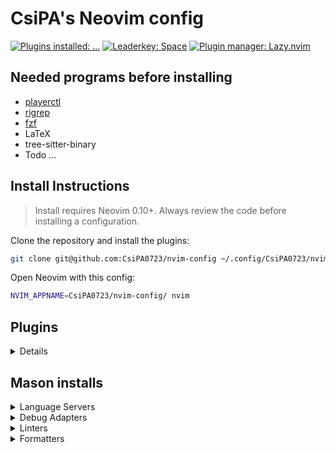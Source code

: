 # CsiPA's Neovim config
<!-- markdownlint-disable MD033 -->

<a href="https://dotfyle.com/CsiPA0723/nvim-config"><img alt="Plugins installed: ..." src="https://dotfyle.com/CsiPA0723/nvim-config/badges/plugins?style=for-the-badge" /></a> <!-- markdownlint-disable-line MD013 MD045 -->
<a href="https://dotfyle.com/CsiPA0723/nvim-config"><img alt="Leaderkey: Space" src="https://dotfyle.com/CsiPA0723/nvim-config/badges/leaderkey?style=for-the-badge" /></a> <!-- markdownlint-disable-line MD013 MD045 -->
<a href="https://dotfyle.com/CsiPA0723/nvim-config"><img alt="Plugin manager: Lazy.nvim" src="https://dotfyle.com/CsiPA0723/nvim-config/badges/plugin-manager?style=for-the-badge" /></a> <!-- markdownlint-disable-line MD013 MD045 -->

## Needed programs before installing

- [playerctl](https://github.com/altdesktop/playerctl)
- [rigrep](https://github.com/BurntSushi/ripgrep)
- [fzf](https://github.com/junegunn/fzf)
- LaTeX
- tree-sitter-binary
- Todo ...

## Install Instructions

 > Install requires Neovim 0.10+. Always review the code before installing a configuration.

Clone the repository and install the plugins:

```sh
git clone git@github.com:CsiPA0723/nvim-config ~/.config/CsiPA0723/nvim-config
```

Open Neovim with this config:

```sh
NVIM_APPNAME=CsiPA0723/nvim-config/ nvim
```

## Plugins

<details>

- [b0o/incline.nvim](https://github.com/b0o/incline.nvim)
- [b0o/schemastore.nvim](https://github.com/b0o/schemastore.nvim)
- [bngarren/checkmate.nvim](https://github.com/bngarren/checkmate.nvim)
- [catppuccin/nvim](https://github.com/catppuccin/nvim)
- [CsiPA0723/task-runner.nvim](https://github.com/CsiPA0723/task-runner.nvim)
- [cuducos/yaml.nvim](https://github.com/cuducos/yaml.nvim)
- [duqcyxwd/stringbreaker.nvim](https://github.com/duqcyxwd/stringbreaker.nvim)
- [echasnovski/mini.ai](https://github.com/echasnovski/mini.ai)
- [echasnovski/mini.align](https://github.com/echasnovski/mini.align)
- [echasnovski/mini.surround](https://github.com/echasnovski/mini.surround)
- [fladson/vim-kitty](https://github.com/fladson/vim-kitty)
- [folke/lazydev.nvim](https://github.com/folke/lazydev.nvim)
- [folke/persistence.nvim](https://github.com/folke/persistence.nvim)
- [folke/snacks.nvim](https://github.com/folke/snacks.nvim)
- [folke/todo-comments.nvim](https://github.com/folke/todo-comments.nvim)
- [folke/trouble.nvim](https://github.com/folke/trouble.nvim)
- [folke/which-key.nvim](https://github.com/folke/which-key.nvim)
- [IogaMaster/neocord](https://github.com/IogaMaster/neocord)
- [j-hui/fidget.nvim](https://github.com/j-hui/fidget.nvim)
- [jay-babu/mason-nvim-dap.nvim](https://github.com/jay-babu/mason-nvim-dap.nvim)
- [kevinhwang91/nvim-ufo](https://github.com/kevinhwang91/nvim-ufo)
- [kevinhwang91/promise-async](https://github.com/kevinhwang91/promise-async)
- [L3MON4D3/LuaSnip](https://github.com/L3MON4D3/LuaSnip)
- [lewis6991/gitsigns.nvim](https://github.com/lewis6991/gitsigns.nvim)
- [mason-org/mason-lspconfig.nvim](https://github.com/mason-org/mason-lspconfig.nvim)
- [mason-org/mason.nvim](https://github.com/mason-org/mason.nvim)
- [MeanderingProgrammer/render-markdown.nvim](https://github.com/MeanderingProgrammer/render-markdown.nvim)
- [mfussenegger/nvim-dap](https://github.com/mfussenegger/nvim-dap)
- [mfussenegger/nvim-lint](https://github.com/mfussenegger/nvim-lint)
- [mistricky/codesnap.nvim](https://github.com/mistricky/codesnap.nvim)
- [mistweaverco/kulala.nvim](https://github.com/mistweaverco/kulala.nvim)
- [mrjones2014/smart-splits.nvim](https://github.com/mrjones2014/smart-splits.nvim)
- [NeogitOrg/neogit](https://github.com/NeogitOrg/neogit)
- [neolooong/whichpy.nvim](https://github.com/neolooong/whichpy.nvim)
- [neovim/nvim-lspconfig](https://github.com/neovim/nvim-lspconfig)
- [norcalli/nvim-colorizer.lua](https://github.com/norcalli/nvim-colorizer.lua)
- [numToStr/Comment.nvim](https://github.com/numToStr/Comment.nvim)
- [nvim-java/nvim-java](https://github.com/nvim-java/nvim-java)
- [nvim-lua/plenary.nvim](https://github.com/nvim-lua/plenary.nvim)
- [nvim-lualine/lualine.nvim](https://github.com/nvim-lualine/lualine.nvim)
- [nvim-neotest/nvim-nio](https://github.com/nvim-neotest/nvim-nio)
- [nvim-tree/nvim-web-devicons](https://github.com/nvim-tree/nvim-web-devicons)
- [nvim-treesitter/nvim-treesitter](https://github.com/nvim-treesitter/nvim-treesitter)
- [nvim-zh/colorful-winsep.nvim](https://github.com/nvim-zh/colorful-winsep.nvim)
- [OXY2DEV/helpview.nvim](https://github.com/OXY2DEV/helpview.nvim)
- [OXY2DEV/patterns.nvim](https://github.com/OXY2DEV/patterns.nvim)
- [OXY2DEV/tree-sitter-lua_patterns](https://github.com/OXY2DEV/tree-sitter-lua_patterns)
- [pmizio/typescript-tools.nvim](https://github.com/pmizio/typescript-tools.nvim)
- [rafamadriz/friendly-snippets](https://github.com/rafamadriz/friendly-snippets)
- [rcarriga/nvim-dap-ui](https://github.com/rcarriga/nvim-dap-ui)
- [rcarriga/nvim-notify](https://github.com/rcarriga/nvim-notify)
- [saghen/blink.cmp](https://github.com/saghen/blink.cmp)
- [saghen/blink.compat](https://github.com/saghen/blink.compat)
- [sindrets/diffview.nvim](https://github.com/sindrets/diffview.nvim)
- [stevearc/conform.nvim](https://github.com/stevearc/conform.nvim)
- [stevearc/oil.nvim](https://github.com/stevearc/oil.nvim)
- [ThePrimeagen/vim-be-good](https://github.com/ThePrimeagen/vim-be-good)
- [xzbdmw/colorful-menu.nvim](https://github.com/xzbdmw/colorful-menu.nvim)

</details>

## Mason installs

<details>
  <summary>Language Servers</summary>

- angularls
- bashls
- clangd
- docker_compose_language_service
- glsl_analyzer
- jdtls
- json-lsp jsonls
- lua_ls
- phpactor
- pylsp
- spring-boot-tools
- taplo
- termux-language-server
- yamlls

</details>

<details>
  <summary>Debug Adapters</summary>

- codelldb
- cpptools
- delve
- java-debug-adapter
- java-test
- php-debug-adapter

</details>

<details>
  <summary>Linters</summary>

- markdownlint
- eslint_d
- hadolint

</details>

<details>
  <summary>Formatters</summary>

- markdownlint
- black
- prettierd
- pretty-php
- shfmt
- stylua

</details>

